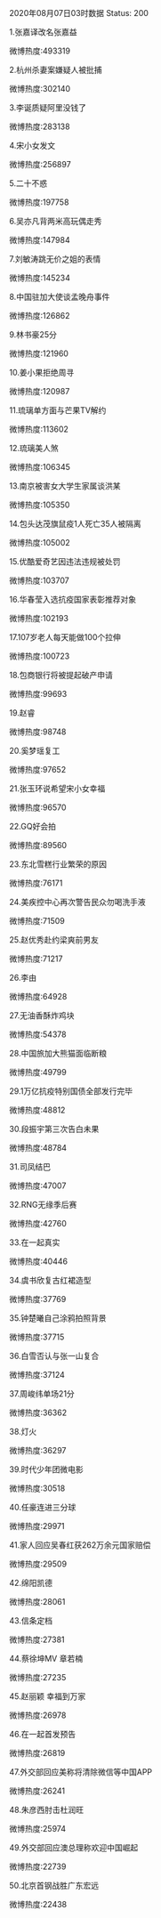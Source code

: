 2020年08月07日03时数据
Status: 200

1.张嘉译改名张嘉益

微博热度:493319

2.杭州杀妻案嫌疑人被批捕

微博热度:302140

3.李诞质疑阿里没钱了

微博热度:283138

4.宋小女发文

微博热度:256897

5.二十不惑

微博热度:197758

6.吴亦凡背两米高玩偶走秀

微博热度:147984

7.刘敏涛跳无价之姐的表情

微博热度:145234

8.中国驻加大使谈孟晚舟事件

微博热度:126862

9.林书豪25分

微博热度:121960

10.姜小果拒绝周寻

微博热度:120987

11.琉璃单方面与芒果TV解约

微博热度:113602

12.琉璃美人煞

微博热度:106345

13.南京被害女大学生家属谈洪某

微博热度:105350

14.包头达茂旗鼠疫1人死亡35人被隔离

微博热度:105002

15.优酷爱奇艺因违法违规被处罚

微博热度:103707

16.华春莹入选抗疫国家表彰推荐对象

微博热度:102193

17.107岁老人每天能做100个拉伸

微博热度:100723

18.包商银行将被提起破产申请

微博热度:99693

19.赵睿

微博热度:98748

20.奚梦瑶复工

微博热度:97652

21.张玉环说希望宋小女幸福

微博热度:96570

22.GQ好会拍

微博热度:89560

23.东北雪糕行业繁荣的原因

微博热度:76171

24.美疾控中心再次警告民众勿喝洗手液

微博热度:71509

25.赵优秀赴约梁爽前男友

微博热度:71217

26.李由

微博热度:64928

27.无油香酥炸鸡块

微博热度:54378

28.中国旅加大熊猫面临断粮

微博热度:49799

29.1万亿抗疫特别国债全部发行完毕

微博热度:48812

30.段振宇第三次告白未果

微博热度:48784

31.司凤结巴

微博热度:47007

32.RNG无缘季后赛

微博热度:42760

33.在一起真实

微博热度:40446

34.虞书欣复古红裙造型

微博热度:37769

35.钟楚曦自己涂鸦拍照背景

微博热度:37715

36.白雪否认与张一山复合

微博热度:37124

37.周峻纬单场21分

微博热度:36362

38.灯火

微博热度:36297

39.时代少年团微电影

微博热度:30518

40.任豪连进三分球

微博热度:29971

41.家人回应吴春红获262万余元国家赔偿

微博热度:29509

42.绵阳凯德

微博热度:28061

43.信条定档

微博热度:27381

44.蔡徐坤MV 章若楠

微博热度:27235

45.赵丽颖 幸福到万家

微博热度:26978

46.在一起首发预告

微博热度:26819

47.外交部回应美称将清除微信等中国APP

微博热度:26241

48.朱彦西肘击杜润旺

微博热度:25974

49.外交部回应澳总理称欢迎中国崛起

微博热度:22739

50.北京首钢战胜广东宏远

微博热度:22438

